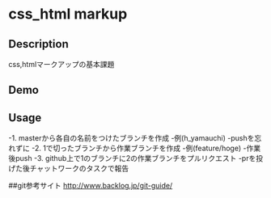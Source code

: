 css_html markup
====

## Description
css,htmlマークアップの基本課題

## Demo


## Usage
-1. masterから各自の名前をつけたブランチを作成
   -例(h_yamauchi)
   -pushを忘れずに
-2. 1で切ったブランチから作業ブランチを作成
   -例(feature/hoge)
   -作業後push
-3. github上で1のブランチに2の作業ブランチをプルリクエスト
   -prを投げた後チャットワークのタスクで報告

##git参考サイト
   http://www.backlog.jp/git-guide/


